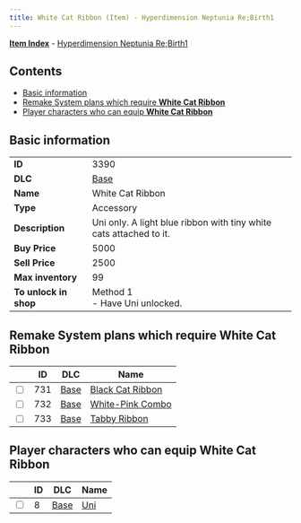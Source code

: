 ```yaml
---
title: White Cat Ribbon (Item) - Hyperdimension Neptunia Re;Birth1
---
```


[**Item Index**](/neptunia/rb1/item/index.html) - [Hyperdimension Neptunia Re;Birth1](/neptunia/rb1)

## Contents

- [Basic information](#basic-information)
- [Remake System plans which require **White Cat Ribbon**](#remake-system-plans-which-require-white-cat-ribbon)
- [Player characters who can equip **White Cat Ribbon**](#player-characters-who-can-equip-white-cat-ribbon)
## Basic information

|   |   |
| -- | -- |
| **ID** | 3390 |
| **DLC** | [Base](/neptunia/rb1/dlc/1-base.html) |
| **Name** | White Cat Ribbon |
| **Type** | Accessory |
| **Description** | Uni only. A light blue ribbon with tiny white cats attached to it. |
| **Buy Price** | 5000 |
| **Sell Price** | 2500 |
| **Max inventory** | 99 |
| **To unlock in shop** | Method 1<br />- Have Uni unlocked. |


## Remake System plans which require **White Cat Ribbon**

|    | ID | DLC | Name |
| -- | -- | --- | ---- |
| <input type="checkbox" id="rb1-quest-1-731" class="trackbox" /> | 731 | [Base](/neptunia/rb1/dlc/1-base.html) | [Black Cat Ribbon](/neptunia/rb1/quest/1-731-black-cat-ribbon.html) |
| <input type="checkbox" id="rb1-quest-1-732" class="trackbox" /> | 732 | [Base](/neptunia/rb1/dlc/1-base.html) | [White-Pink Combo](/neptunia/rb1/quest/1-732-white-pink-combo.html) |
| <input type="checkbox" id="rb1-quest-1-733" class="trackbox" /> | 733 | [Base](/neptunia/rb1/dlc/1-base.html) | [Tabby Ribbon](/neptunia/rb1/quest/1-733-tabby-ribbon.html) |


## Player characters who can equip **White Cat Ribbon**

|    | ID | DLC | Name |
| -- | -- | --- | ---- |
| <input type="checkbox" id="rb1-player-1-8" class="trackbox" /> | 8 | [Base](/neptunia/rb1/dlc/1-base.html) | [Uni](/neptunia/rb1/player/1-8-uni.html) |
